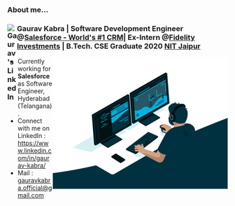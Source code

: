 ### About me...

<h3><a href="https://www.linkedin.com/in/gaurav-kabra/">
  <img align="left" alt="Gaurav's LinkedIn" width="22px" src="https://raw.githubusercontent.com/peterthehan/peterthehan/master/assets/linkedin.svg" />
</a>Gaurav Kabra | Software Development Engineer @<a href="https://www.salesforce.com/">Salesforce - World's #1 CRM</a>| Ex-Intern @<a href="https://www.fidelity.com/">Fidelity Investments</a> | B.Tech. CSE Graduate 2020 <a href="http://www.mnit.ac.in/">NIT Jaipur</a> </h3>

<img align='right' src="https://github.com/gaurav-kabra-official/gaurav-kabra-official/blob/master/coding.gif?raw=true" width="400">

- Currently working for **Salesforce** as Software Engineer, Hyderabad (Telangana). 
- Connect with me on LinkedIn : https://www.linkedin.com/in/gaurav-kabra/
- Mail : gauravkabra.official@gmail.com


